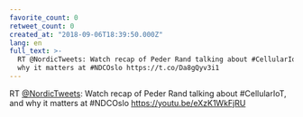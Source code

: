 ```yaml
---
favorite_count: 0
retweet_count: 0
created_at: "2018-09-06T18:39:50.000Z"
lang: en
full_text: >-
  RT @NordicTweets: Watch recap of Peder Rand talking about #CellularIoT, and
  why it matters at #NDCOslo https://t.co/Da8gQyv3i1
---
```


RT [@NordicTweets](https://twitter.com/NordicTweets): Watch recap of Peder Rand
talking about #CellularIoT, and why it matters at #NDCOslo
<https://youtu.be/eXzK1WkFjRU>
